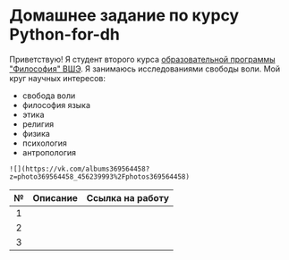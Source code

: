 # Домашнее задание по курсу Python-for-dh
Приветствую! Я студент второго курса [образовательной программы "Философия" ВШЭ](https://www.hse.ru/ba/phil/).
Я занимаюсь исследованиями свободы воли.
Мой круг научных интересов: 
- свобода воли
- философия языка
- этика
- религия
- физика
- психология
- антропология

```
![](https://vk.com/albums369564458?z=photo369564458_456239993%2Fphotos369564458)
```
№|Описание|Ссылка на работу
:---:|:---:|:---:
1| |
2| |
3| |
